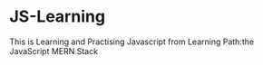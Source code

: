 # JS-Learning

This is Learning and Practising Javascript from Learning Path:the JavaScript MERN Stack
